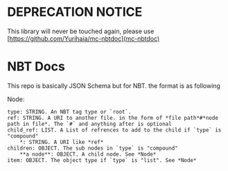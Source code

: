 # **DEPRECATION NOTICE**

This library will never be touched again, please use [https://github.com/Yurihaia/mc-nbtdoc](mc-nbtdoc)

# NBT Docs

This repo is basically JSON Schema but for NBT. the format is as following	

Node:	

```
type: STRING. An NBT tag type or `root`.
ref: STRING. A URI to another file. in the form of *file path*#*node path in file*. The `#` and anything after is optional	
child_ref: LIST. A List of refrences to add to the child if `type` is "compound"	
	*: STRING. A URI like *ref*	
children: OBJECT. The sub nodes in `type` is "compound"	
	**a node**: OBJECT. A child node. See *Node*	
item: OBJECT. The object type if `type` is "list". See *Node*  
```
